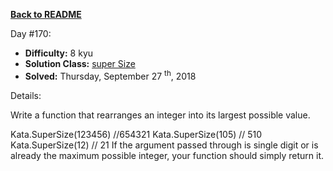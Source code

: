 <a href=https://github.com/hlais/Kata---a---Day><b>Back to README</b><a>

Day #170: 

* <b>Difficulty:</b> 8 kyu
* <b>Solution Class:</b> [super Size](SuperSize.cs)
* <b>Solved:</b> Thursday, September 27 <sup>th</sup>, 2018

Details:

Write a function that rearranges an integer into its largest possible value.

Kata.SuperSize(123456) //654321
Kata.SuperSize(105) // 510
Kata.SuperSize(12) // 21
If the argument passed through is single digit or is already the maximum possible integer, your function should simply return it.

